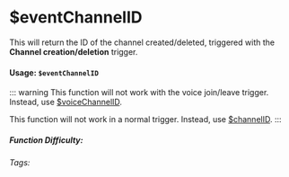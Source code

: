 # $eventChannelID
This will return the ID of the channel created/deleted, triggered with the **Channel creation/deletion** trigger.

#### Usage: `$eventChannelID`

::: warning
This function will not work with the voice join/leave trigger.
Instead, use [$voiceChannelID](../Channel/voiceChannelID.md).

This function will not work in a normal trigger.
Instead, use [$channelID](../Channel/channelID.md).
:::

##### Function Difficulty: <Badge type="tip" text="Easy" vertical="middle" /> 
###### Tags: <Badge type="tip" text="channel" vertical="middle" /> <Badge type="tip" text="execChannel" vertical="middle" /> <Badge type="tip" text="channelUsed" vertical="middle" /> <Badge type="tip" text="used channel" vertical="middle" /> <Badge type="tip" text="channel create/delete" vertical="middle" />